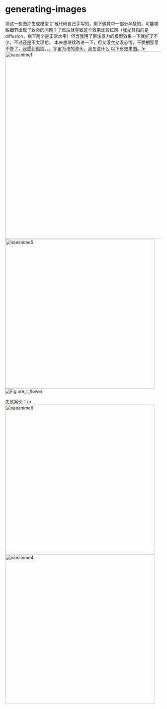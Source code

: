 # generating-images
测试一些图片生成模型
扩散代码自己手写的，剩下俩其中一部分AI敲的，可能哪些细节出现了致命的问题？？然后就导致这个效果比较拉跨（我尤其指的是diffusion，剩下两个是正常水平）但当我用了带注意力的模型效果一下就好了不少，不过还是不太理想。
本来想继续改进一下，但又没空又没心情，干脆搁那里不管了，我感到孤独。。。宇宙万法的源头，我在说什么
以下有效果图。/n
<img width="601" alt="vaeanime1" src="https://github.com/user-attachments/assets/4cfff45f-6f80-4b93-a381-b3688562bb7c" />
<img width="480" alt="vaeanime5" src="https://github.com/user-attachments/assets/4c624889-eea6-4804-a60d-23a4c4853d33" />
![Fig<img width="600" alt="Snipaste_2024-09-14_17-26-22" src="https://github.com/user-attachments/assets/fcc8071e-dee0-4d85-8713-145f1df0809f" />
ure_1_flower](https://github.com/user-attachments/assets/39553ccf-eea0-459f-a720-8aff76c4b824)

失败案例：/n
<img width="480" alt="vaeanime6" src="https://github.com/user-attachments/assets/341b38b4-0847-4a6e-966a-70cda6d2830b" />
<img width="480" alt="vaeanime4" src="https://github.com/user-attachments/assets/2bfb0ffb-8d36-4a98-bed9-1bfa30b08ce2" />
